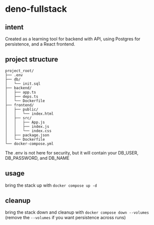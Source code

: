 # deno-fullstack
## intent

Created as a learning tool for backend with API, using Postgres for persistence, and a React frontend.

## project structure

```
project_root/
├── .env
├── db/
│   └── init.sql
├── backend/
│   ├── app.ts
│   ├── deps.ts
│   └── Dockerfile
├── frontend/
│   ├── public/
│   │   └── index.html
│   ├── src/
│   │   ├── App.js
│   │   ├── index.js
│   │   └── index.css
│   ├── package.json
│   └── Dockerfile
└── docker-compose.yml
```
The .env is not here for security, but it will contain your DB_USER, DB_PASSWORD, and DB_NAME
## usage
bring the stack up with `docker compose up -d`
## cleanup
bring the stack down and cleanup with `docker compose down --volumes` (remove the `--volumes` if you want persistence across runs)
